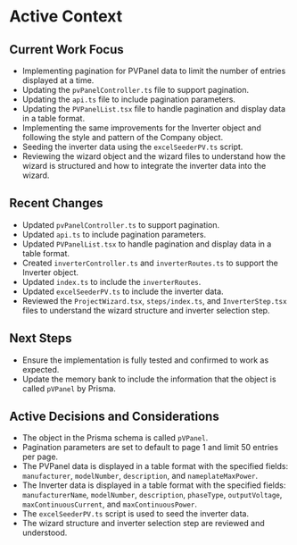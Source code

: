 # Active Context

## Current Work Focus
- Implementing pagination for PVPanel data to limit the number of entries displayed at a time.
- Updating the `pvPanelController.ts` file to support pagination.
- Updating the `api.ts` file to include pagination parameters.
- Updating the `PVPanelList.tsx` file to handle pagination and display data in a table format.
- Implementing the same improvements for the Inverter object and following the style and pattern of the Company object.
- Seeding the inverter data using the `excelSeederPV.ts` script.
- Reviewing the wizard object and the wizard files to understand how the wizard is structured and how to integrate the inverter data into the wizard.

## Recent Changes
- Updated `pvPanelController.ts` to support pagination.
- Updated `api.ts` to include pagination parameters.
- Updated `PVPanelList.tsx` to handle pagination and display data in a table format.
- Created `inverterController.ts` and `inverterRoutes.ts` to support the Inverter object.
- Updated `index.ts` to include the `inverterRoutes`.
- Updated `excelSeederPV.ts` to include the inverter data.
- Reviewed the `ProjectWizard.tsx`, `steps/index.ts`, and `InverterStep.tsx` files to understand the wizard structure and inverter selection step.

## Next Steps
- Ensure the implementation is fully tested and confirmed to work as expected.
- Update the memory bank to include the information that the object is called `pVPanel` by Prisma.

## Active Decisions and Considerations
- The object in the Prisma schema is called `pVPanel`.
- Pagination parameters are set to default to page 1 and limit 50 entries per page.
- The PVPanel data is displayed in a table format with the specified fields: `manufacturer`, `modelNumber`, `description`, and `nameplateMaxPower`.
- The Inverter data is displayed in a table format with the specified fields: `manufacturerName`, `modelNumber`, `description`, `phaseType`, `outputVoltage`, `maxContinuousCurrent`, and `maxContinuousPower`.
- The `excelSeederPV.ts` script is used to seed the inverter data.
- The wizard structure and inverter selection step are reviewed and understood.
